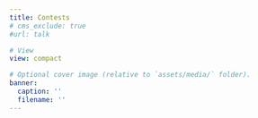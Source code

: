 ```yaml
---
title: Contests
# cms_exclude: true
#url: talk

# View
view: compact

# Optional cover image (relative to `assets/media/` folder).
banner:
  caption: ''
  filename: ''
---
```

